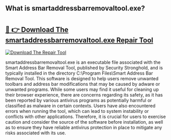 ## What is smartaddressbarremovaltool.exe? 

# <h2><a href="https://exedetect.com/download.php?smartaddressbarremovaltool.exe">🔗 👉 Download The smartaddressbarremovaltool.exe Repair Tool</a></h2>

[![Download The Repair Tool](https://exedetect.com/download-button.jpg)](https://exedetect.com/download.php?smartaddressbarremovaltool.exe)

smartaddressbarremovaltool.exe is an executable file associated with the Smart Address Bar Removal Tool, published by Security Stronghold, and is typically installed in the directory C:\Program Files\Smart Address Bar Removal Tool\. This software is designed to help users remove unwanted toolbars and address bar modifications that may be caused by adware or unwanted programs. While some users may find it useful for cleaning up their browser experience, there are concerns regarding its safety, as it has been reported by various antivirus programs as potentially harmful or classified as malware in certain contexts. Users have also encountered errors when running the tool, which can lead to system instability or conflicts with other applications. Therefore, it is crucial for users to exercise caution and consider the source of the software before installation, as well as to ensure they have reliable antivirus protection in place to mitigate any risks associated with its use.